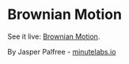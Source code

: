 # Brownian Motion

See it live: [Brownian Motion](http://labs.minutelabs.io/Brownian-Motion).

By Jasper Palfree - [minutelabs.io](http://minutelabs.io)
